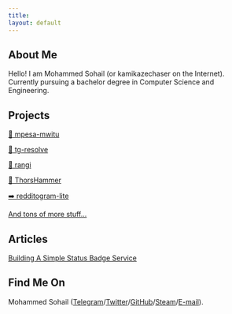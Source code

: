 ```yaml
---
title: 
layout: default
---
```

## About Me

Hello! I am Mohammed Sohail (or kamikazechaser on the Internet). Currently pursuing a bachelor degree in Computer Science and Engineering.

## Projects

[📲 mpesa-mwitu](https://github.com/kamikazechaser/mpesa-mwitu)

[👤 tg-resolve](https://github.com/kamikazechaser/tg-resolve)

[🎨 rangi](https://github.com/kamikazechaser/rangi)

[🔨 ThorsHammer](https://github.com/kamikazechaser/ThorsHammer)

[➡️ redditogram-lite](https://github.com/kamikazechaser/redditogram-lite)

[And tons of more stuff...](https://github.com/kamikazechaser?tab=repositories)


## Articles

[Building A Simple Status Badge Service](https://medium.com/@sohailsameja/building-a-simple-status-badge-service-f222ece09c23#.xpoyqtdwz)

## Find Me On

Mohammed Sohail ([Telegram](https://telegram.me/kamikazechaser)/[Twitter](http://twitter.com/sohailsameja)/[GitHub](https://github.com/kamikazechaser)/[Steam](https://steamcommunity.com/id/kamikazechaser)/[E-mail](mailto:sohailsameja@gmail.com)).

